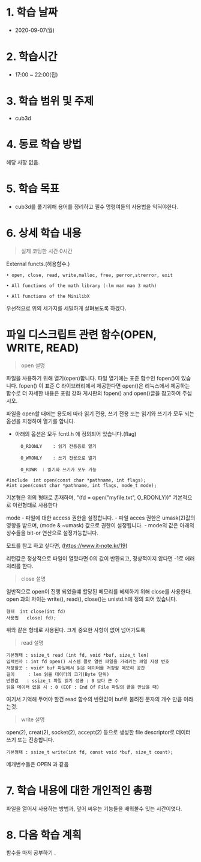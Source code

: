 # 1. 학습 날짜

* 2020-09-07(월)

# 2. 학습시간

* 17:00 ~ 22:00(집)

# 3. 학습 범위 및 주제

* cub3d
    
# 4. 동료 학습 방법

해당 사항 없음.

# 5. 학습 목표
 *  cub3d를 풀기위해 용어를 정리하고 필수 명령여들의 사용법을 익혀야한다. 
  
# 6. 상세 학습 내용
> 실제 코딩한 시간 0시간
 
 External functs.(허용함수.)

    • open, close, read, write,malloc, free, perror,strerror, exit

    • All functions of the math library (-lm man man 3 math)

    • All functions of the MinilibX
우선적으로 위의 세가지를 세밀하게 살펴보도록 하겠다. 



#  파일 디스크립트 관련 함수(OPEN, WRITE, READ)

 > open 설명 

 파일을 사용하기 위해 열기(open)합니다. 파일 열기에는 표준 함수인 fopen()이 있습니다. fopen() 이 표준 C 라이브러리에서 제공한다면 open()은 리눅스에서 제공하는 함수로 더 자세한 내용은 포럼 강좌 게시판의 fopen() and open()글을 참고하여 주십시오.

파일을 open할 때에는 용도에 따라 읽기 전용, 쓰기 전용 또는 읽기와 쓰기가 모두 되는 옵션을 지정하여 열기를 합니다.

* 아래의 옵션은 모두 fcntl.h 에 정의되어 있습니다.(flag)

        O_RDONLY	: 읽기 전용응로 열기

        O_WRONLY	: 쓰기 전용으로 열기

        O_RDWR	: 읽기와 쓰기가 모두 가능
<pre><code>#include <fcntl.h> int open(const char *pathname, int flags);
#int open(const char *pathname, int flags, mode_t mode);
</pre></code>
기본형은 위의 형태로 존재하며, 
 "(fd = open("myfile.txt", O_RDONLY))" 기본적으로 이런형태로 사용한다

mode - 파일에 대한 access 권한을 설정합니다. - 파일 acces 권한은 umask(2)값의 영향을 받으며, (mode & ~umask) 값으로 권한이 설정됩니다. - mode의 값은 아래의 상수들을 bit-or 연산으로 설정가능합니다.

모드를 참고 하고 싶다면, (https://www.it-note.kr/19)

리턴값은 정상적으로 파일이 열렸다면 0의 값이 반환되고, 정상적이지 않다면 -1로 에러처리를 한다. 

> close 설명

일반적으로 open이 진행 되었을떄 할당된 메모리를 헤제하기 위해 close를 사용한다. 
open 과의 차이는 write(), read(), close()는 unistd.h에 정의 되어 있습니다.

    형태	int close(int fd)
    사용법   close( fd);
위와 같은 형태로 사용된다. 크게 중요한 사항이 없어 넘어가도록

> read 설명

    기본형태 : ssize_t read (int fd, void *buf, size_t len)
    입력인자 : int fd open() 시스템 콜로 열린 파일을 가리키는 파일 지정 번호
    저장할곳 : void* buf 파일에서 읽은 데이터를 저장할 메모리 공간
    길이     : len 읽을 데이터의 크기(Byte 단위)
    반환값   : ssize_t 파일 읽기 성공 : 0 보다 큰 수
    읽을 데이터 없을 시 : 0 (EOF : End Of File 파일의 끝을 만났을 때)
여기서 기억해 두어야 할건 read 함수의 반환값이 buf로 불려진 문자의 개수 만큼 이라는것.

> write  설명 

open(2), creat(2), socket(2), accept(2) 등으로 생성한 file descriptor로 데이터 쓰기 또는 전송합니다.

    기본형태 : ssize_t write(int fd, const void *buf, size_t count);
메개변수들은 OPEN 과 같음

# 7. 학습 내용에 대한 개인적인 총평
파일을 열어서 사용하는 방법과, 덮어 씨우는 기능들을 배워볼수 잇는 시간이엿다.

# 8. 다음 학습 계획
함수들 마저 공부하기 .